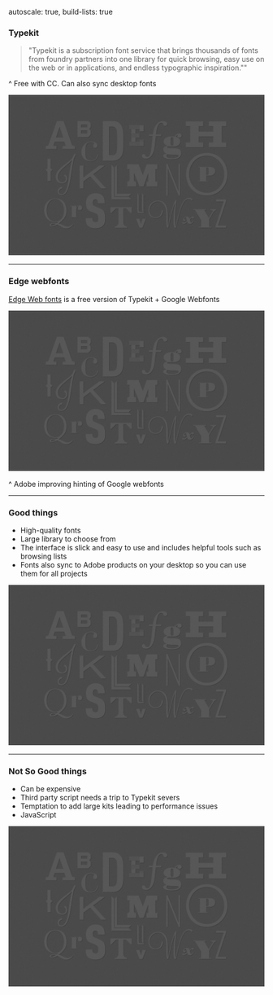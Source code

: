autoscale: true,
build-lists: true

### Typekit

> "Typekit is a subscription font service that brings thousands of fonts from foundry partners into one library for quick
> browsing, easy use on the web or in applications, and endless typographic inspiration.""

^
Free with CC. Can also sync desktop fonts

![](../img/alphabet.jpg)

---

### Edge webfonts

[Edge Web fonts](https://edgewebfonts.adobe.com/) is a free version of Typekit + Google Webfonts

![](../img/alphabet.jpg)

^ Adobe improving hinting of Google webfonts

---

### Good things

- High-quality fonts
- Large library to choose from
- The interface is slick and easy to use and includes helpful tools such as browsing lists
- Fonts also sync to Adobe products on your desktop so you can use them for all projects

![](../img/alphabet.jpg)

---

### Not So Good things

- Can be expensive
- Third party script needs a trip to Typekit severs
- Temptation to add large kits leading to performance issues
- JavaScript

![](../img/alphabet.jpg)
